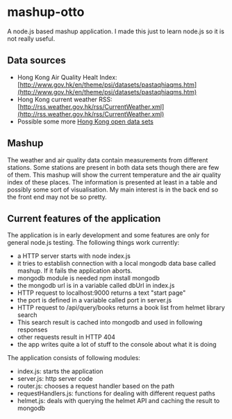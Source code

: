 # mashup-otto

A node.js based mashup application. I made this just to learn node.js so it is not really useful.

## Data sources

* Hong Kong Air Quality Healt Index: [http://www.gov.hk/en/theme/psi/datasets/pastaqhiaqms.htm](http://www.gov.hk/en/theme/psi/datasets/pastaqhiaqms.htm)
* Hong Kong current weather RSS: [http://rss.weather.gov.hk/rss/CurrentWeather.xml](http://rss.weather.gov.hk/rss/CurrentWeather.xml)
* Possible some more [Hong Kong open data sets](http://www.gov.hk/en/theme/psi/datasets/)

## Mashup

The weather and air quality data contain measurements from different stations. Some stations are present in both data sets though there are few of them. This mashup will show the current temperature and the air quality index of these places. The information is presented at least in a table and possibly some sort of visualisation. My main interest is in the back end so the front end may not be so pretty.

## Current features of the application

The application is in early development and some features are only for general node.js testing. The following things work currently:

- a HTTP server starts with node index.js
- it tries to establish connection with a local mongodb data base called mashup. If it fails the application aborts.
- mongodb module is needed npm install mongodb
- the mongodb url is in a variable called dbUrl in index.js
- HTTP request to localhost:9000 returns a text "start page"
- the port is defined in a variable called port in server.js
- HTTP request to /api/query/books returns a book list from helmet library search
- This search result is cached into mongodb and used in following responses
- other requests result in HTTP 404
- the app writes quite a lot of stuff to the console about what it is doing

The application consists of following modules:

- index.js: starts the application
- server.js: http server code
- router.js: chooses a request handler based on the path
- requestHandlers.js: functions for dealing with different request paths
- helmet.js: deals with querying the helmet API and caching the result to mongodb